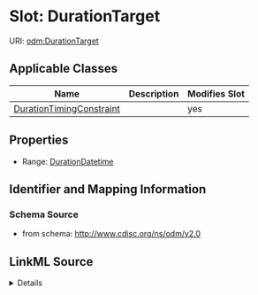 # Slot: DurationTarget

URI: [odm:DurationTarget](http://www.cdisc.org/ns/odm/v2.0/DurationTarget)



<!-- no inheritance hierarchy -->




## Applicable Classes

| Name | Description | Modifies Slot |
| --- | --- | --- |
[DurationTimingConstraint](DurationTimingConstraint.md) |  |  yes  |







## Properties

* Range: [DurationDatetime](DurationDatetime.md)





## Identifier and Mapping Information







### Schema Source


* from schema: http://www.cdisc.org/ns/odm/v2.0




## LinkML Source

<details>
```yaml
name: DurationTarget
from_schema: http://www.cdisc.org/ns/odm/v2.0
rank: 1000
alias: DurationTarget
domain_of:
- DurationTimingConstraint
range: durationDatetime

```
</details>